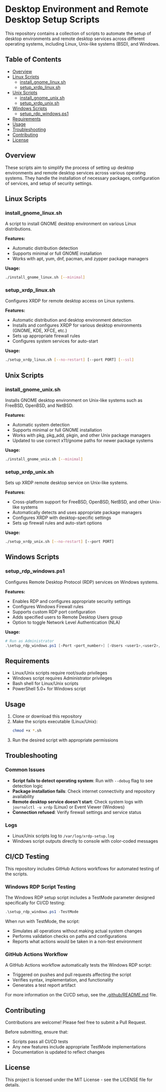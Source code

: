 # Desktop Environment and Remote Desktop Setup Scripts

This repository contains a collection of scripts to automate the setup of desktop environments and remote desktop services across different operating systems, including Linux, Unix-like systems (BSD), and Windows.

## Table of Contents

- [Overview](#overview)
- [Linux Scripts](#linux-scripts)
  - [install_gnome_linux.sh](#install_gnome_linuxsh)
  - [setup_xrdp_linux.sh](#setup_xrdp_linuxsh)
- [Unix Scripts](#unix-scripts)
  - [install_gnome_unix.sh](#install_gnome_unixsh)
  - [setup_xrdp_unix.sh](#setup_xrdp_unixsh)
- [Windows Scripts](#windows-scripts)
  - [setup_rdp_windows.ps1](#setup_rdp_windowsps1)
- [Requirements](#requirements)
- [Usage](#usage)
- [Troubleshooting](#troubleshooting)
- [Contributing](#contributing)
- [License](#license)

## Overview

These scripts aim to simplify the process of setting up desktop environments and remote desktop services across various operating systems. They handle the installation of necessary packages, configuration of services, and setup of security settings.

## Linux Scripts

### install_gnome_linux.sh

A script to install GNOME desktop environment on various Linux distributions.

**Features:**
- Automatic distribution detection
- Supports minimal or full GNOME installation
- Works with apt, yum, dnf, pacman, and zypper package managers

**Usage:**
```bash
./install_gnome_linux.sh [--minimal]
```

### setup_xrdp_linux.sh

Configures XRDP for remote desktop access on Linux systems.

**Features:**
- Automatic distribution and desktop environment detection
- Installs and configures XRDP for various desktop environments (GNOME, KDE, XFCE, etc.)
- Sets up appropriate firewall rules
- Configures system services for auto-start

**Usage:**
```bash
./setup_xrdp_linux.sh [--no-restart] [--port PORT] [--ssl]
```

## Unix Scripts

### install_gnome_unix.sh

Installs GNOME desktop environment on Unix-like systems such as FreeBSD, OpenBSD, and NetBSD.

**Features:**
- Automatic system detection
- Supports minimal or full GNOME installation
- Works with pkg, pkg_add, pkgin, and other Unix package managers
- Updated to use correct x11/gnome paths for newer package systems

**Usage:**
```bash
./install_gnome_unix.sh [--minimal]
```

### setup_xrdp_unix.sh

Sets up XRDP remote desktop service on Unix-like systems.

**Features:**
- Cross-platform support for FreeBSD, OpenBSD, NetBSD, and other Unix-like systems
- Automatically detects and uses appropriate package managers
- Configures XRDP with desktop-specific settings
- Sets up firewall rules and auto-start options

**Usage:**
```bash
./setup_xrdp_unix.sh [--no-restart] [--port PORT]
```

## Windows Scripts

### setup_rdp_windows.ps1

Configures Remote Desktop Protocol (RDP) services on Windows systems.

**Features:**
- Enables RDP and configures appropriate security settings
- Configures Windows Firewall rules
- Supports custom RDP port configuration
- Adds specified users to Remote Desktop Users group
- Option to toggle Network Level Authentication (NLA)

**Usage:**
```powershell
# Run as Administrator
.\setup_rdp_windows.ps1 [-Port <port_number>] [-Users <user1>,<user2>,...] [-DisableNLA]
```

## Requirements

- Linux/Unix scripts require root/sudo privileges
- Windows script requires Administrator privileges
- Bash shell for Linux/Unix scripts
- PowerShell 5.0+ for Windows script

## Usage

1. Clone or download this repository
2. Make the scripts executable (Linux/Unix):
   ```bash
   chmod +x *.sh
   ```
3. Run the desired script with appropriate permissions

## Troubleshooting

### Common Issues

- **Script fails to detect operating system**: Run with `--debug` flag to see detection logic
- **Package installation fails**: Check internet connectivity and repository availability
- **Remote desktop service doesn't start**: Check system logs with `journalctl -u xrdp` (Linux) or Event Viewer (Windows)
- **Connection refused**: Verify firewall settings and service status

### Logs

- Linux/Unix scripts log to `/var/log/xrdp-setup.log`
- Windows script outputs directly to console with color-coded messages

## CI/CD Testing

This repository includes GitHub Actions workflows for automated testing of the scripts.

### Windows RDP Script Testing

The Windows RDP setup script includes a TestMode parameter designed specifically for CI/CD testing:

```powershell
.\setup_rdp_windows.ps1 -TestMode
```

When run with TestMode, the script:
- Simulates all operations without making actual system changes
- Performs validation checks on paths and configurations
- Reports what actions would be taken in a non-test environment

### GitHub Actions Workflow

A GitHub Actions workflow automatically tests the Windows RDP script:
- Triggered on pushes and pull requests affecting the script
- Verifies syntax, implementation, and functionality
- Generates a test report artifact

For more information on the CI/CD setup, see the [.github/README.md](.github/README.md) file.

## Contributing

Contributions are welcome! Please feel free to submit a Pull Request.

Before submitting, ensure that:
- Scripts pass all CI/CD tests
- Any new features include appropriate TestMode implementations
- Documentation is updated to reflect changes

## License

This project is licensed under the MIT License - see the LICENSE file for details.